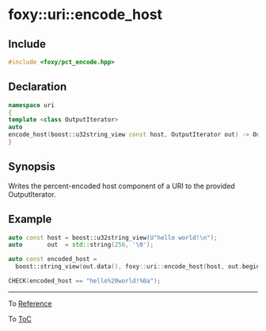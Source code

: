 # foxy::uri::encode_host

## Include

```c++
#include <foxy/pct_encode.hpp>
```

## Declaration

```c++
namespace uri
{
template <class OutputIterator>
auto
encode_host(boost::u32string_view const host, OutputIterator out) -> OutputIterator;
}
```

## Synopsis

Writes the percent-encoded host component of a URI to the provided OutputIterator.

## Example

```c++
auto const host = boost::u32string_view(U"hello world!\n");
auto       out  = std::string(256, '\0');

auto const encoded_host =
  boost::string_view(out.data(), foxy::uri::encode_host(host, out.begin()) - out.begin());

CHECK(encoded_host == "hello%20world!%0a");
```

---

To [Reference](../reference.md#Reference)

To [ToC](../index.md#Table-of-Contents)
